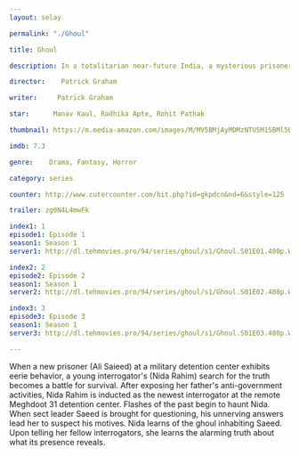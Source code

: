 ```yaml
---
layout: selay

permalink: "./Ghoul"

title: Ghoul 

description: In a totalitarian near-future India, a mysterious prisoner is sent to a remote military interrogation center where he turns the tables on his captors by exposing their most shameful secrets and unleashing a demon from Arabic folklore.

director:    Patrick Graham

writer:     Patrick Graham

star:      Manav Kaul, Radhika Apte, Rohit Pathak

thumbnail: https://m.media-amazon.com/images/M/MV5BMjAyMDMzNTU5M15BMl5BanBnXkFtZTgwMjg2NjExNjM@._V1_UX182_CR0,0,182,268_AL__QL50.jpg

imdb: 7.3

genre:    Drama, Fantasy, Horror

category: series

counter: http://www.cutercounter.com/hit.php?id=gkpdcn&nd=6&style=125

trailer: zg0N4L4mwFk

index1: 1
episode1: Episode 1
season1: Season 1
server1: http://dl.tehmovies.pro/94/series/ghoul/s1/Ghoul.S01E01.480p.WEB-DL.mkv

index2: 2
episode2: Episode 2
season1: Season 1
server2: http://dl.tehmovies.pro/94/series/ghoul/s1/Ghoul.S01E02.480p.WEB-DL.mkv

index3: 3
episode3: Episode 3
season1: Season 1
server3: http://dl.tehmovies.pro/94/series/ghoul/s1/Ghoul.S01E03.480p.WEB-DL.mkv

---
```


When a new prisoner (Ali Saieed) at a military detention center exhibits eerie behavior, a young interrogator's (Nida Rahim) search for the truth becomes a battle for survival. After exposing her father's anti-government activities, Nida Rahim is inducted as the newest interrogator at the remote Meghdoot 31 detention center. Flashes of the past begin to haunt Nida. When sect leader Saeed is brought for questioning, his unnerving answers lead her to suspect his motives. Nida learns of the ghoul inhabiting Saeed. Upon telling her fellow interrogators, she learns the alarming truth about what its presence reveals.